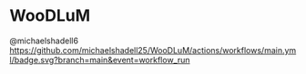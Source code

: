 # WooDLuM
@michaelshadell6
https://github.com/michaelshadell25/WooDLuM/actions/workflows/main.yml/badge.svg?branch=main&event=workflow_run
